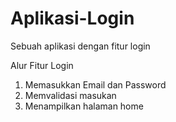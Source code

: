 # Aplikasi-Login
Sebuah aplikasi dengan fitur login


Alur Fitur Login
1. Memasukkan Email dan Password
2. Memvalidasi masukan
3. Menampilkan halaman home

